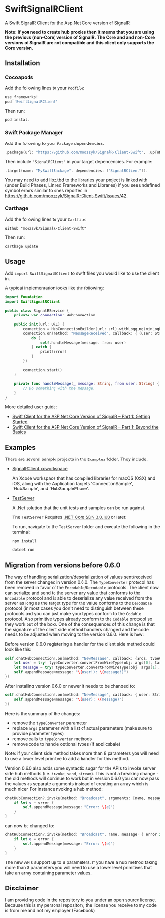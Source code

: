 # SwiftSignalRClient

A Swift SignalR Client for the Asp.Net Core version of SignalR

**Note: If you need to create hub proxies then it means that you are using the previous (non-Core) version of SignalR. The Core and and non-Core versions of SignalR are not compatible and this client only supports the Core version.**

## Installation

### Cocoapods

Add the following lines to your `Podfile`:

```ruby
use_frameworks!
pod 'SwiftSignalRClient'
```

Then run:
```sh
pod install
```

### Swift Package Manager

Add the following to your `Package` dependencies:

```swift
.package(url: "https://github.com/moozzyk/SignalR-Client-Swift", .upToNextMinor(from: "0.6.0")),
```

Then include `"SignalRClient"` in your target dependencies. For example:

```swift
.target(name: "MySwiftPackage", dependencies: ["SignalRClient"]),
```

You may need to add libz.tbd to the libraries your project is linked with (under Build Phases, Linked Frameworks and Libraries) if you see undefined symbol errors similar to ones reported in https://github.com/moozzyk/SignalR-Client-Swift/issues/42.

### Carthage

Add the following lines to your `Cartfile`:

```
github "moozzyk/SignalR-Client-Swift"
```

Then run:
```sh
carthage update
```

## Usage

Add `import SwiftSignalRClient` to swift files you would like to use the client in.

A typical implementation looks like the following:

```swift
import Foundation
import SwiftSignalRClient

public class SignalRService {
    private var connection: HubConnection
    
    public init(url: URL) {
        connection = HubConnectionBuilder(url: url).withLogging(minLogLevel: .error).build()
        connection.on(method: "MessageReceived", callback: { (user: String, message: String) in
            do {
                self.handleMessage(message, from: user)
            } catch {
                print(error)
            }
        })
        
        connection.start()
    }
    
    private func handleMessage(_ message: String, from user: String) {
        // Do something with the message.
    }
}
```

More detailed user guide:
 - [Swift Client for the ASP.Net Core Version of SignalR – Part 1: Getting Started](https://blog.3d-logic.com/2019/07/28/swift-client-for-the-asp-net-core-version-of-signalr-part-1-getting-started/)
 - [Swift Client for the ASP.Net Core Version of SignalR – Part 1: Beyond the Basics](https://blog.3d-logic.com/2019/08/01/swift-client-for-the-asp-net-core-version-of-signalr-part-2-beyond-the-basics/)

## Examples

There are several sample projects in the `Examples` folder. They include:

  - [SignalRClient.xcworkspace](Examples/)
    
    An Xcode workspace that has compiled libraries for macOS (OSX) and iOS, along with the Application targets 'ConnectionSample', 'HubSample', and 'HubSamplePhone'.
    
  - [TestServer](Examples/TestServer)
    
    A .Net solution that the unit tests and samples can be run against.
    
    The `TestServer` Requires [.NET Core SDK 3.0.100](https://www.microsoft.com/net/download/dotnet-core/sdk-3.0.100) or later.
    
    To run, navigate to the `TestServer` folder and execute the following in the terminal:
    
    ```sh
    npm install
    ```
    
    ```C#
    dotnet run
    ```

## Migration from versions before 0.6.0

The way of handling serialization/deserialization of values sent/received from the server changed in version 0.6.0. The `TypeConverter` protocol has been removed in favor of the `Encodable`/`Decodable` protocols. The client now can serialize and send to the server any value that conforms to the `Encodable` protocol and is able to deserialize any value received from the server as long as the target type for the value conforms to the `Decodable` protocol (in most cases you don't need to distinguish between these protocols and you can just make your types conform to the `Codable` protocol. Also primitive types already conform to the `Codable` protocol so they work out of the box). One of the consequences of this change is that the signature of the client side method handlers changed and the code needs to be adjusted when moving to the version 0.6.0. Here is how:

Before version 0.6.0 registering a handler for the client side method could look like this:

```Swift
self.chatHubConnection!.on(method: "NewMessage", callback: {args, typeConverter in
    let user = try! typeConverter.convertFromWireType(obj: args[0], targetType: String.self)
    let message = try! typeConverter.convertFromWireType(obj: args[1], targetType: String.self)
    self.appendMessage(message: "\(user!): \(message!)")
})
```

After installing version 0.6.0 or newer it needs to be changed to:

```Swift
self.chatHubConnection!.on(method: "NewMessage", callback: {(user: String, message: String) in
    self.appendMessage(message: "\(user): \(message)")
})
```

Here is the summary of the changes:
- remove the `typeConverter` parameter
- replace `args` parameter with a list of actual parameters (make sure to provide parameter types)
- remove calls to `typeConverter` methods
- remove code to handle optional types (if applicabale)

Note: if your client side method takes more than 8 parameters you will need to use a lower level primitve to add a handler for this method. 

Version 0.6.0 also adds some syntactic sugar for the APIs to invoke server side hub methods (i.e. `invoke`, `send`, `stream`). This is not a breaking change - the old methods will continue to work but in version 0.6.0 you can now pass the values as separate arguments instead of creating an array which is much nicer. For instance nvoking a hub method:

```Swift
chatHubConnection?.invoke(method: "Broadcast", arguments: [name, message]) { error in
    if let e = error {
        self.appendMessage(message: "Error: \(e)")
    }
}
```

can now be changed to:

```Swift
chatHubConnection?.invoke(method: "Broadcast", name, message) { error in
    if let e = error {
        self.appendMessage(message: "Error: \(e)")
    }
}
```

The new APIs support up to 8 parameters. If you have a hub method taking more than 8 parameters you will need to use a lower level primitives that take an array containing parameter values.

## Disclaimer

I am providing code in the repository to you under an open source license. Because this is my personal repository, the license you receive to my code is from me and not my employer (Facebook)
